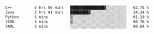 <!--START_SECTION:waka-->

```txt
C++          4 hrs 56 mins   ███████████████▓░░░░░░░░░   62.75 %
Java         2 hrs 41 mins   ████████▓░░░░░░░░░░░░░░░░   34.24 %
Python       6 mins          ▒░░░░░░░░░░░░░░░░░░░░░░░░   01.29 %
JSON         3 mins          ▒░░░░░░░░░░░░░░░░░░░░░░░░   00.76 %
YAML         3 mins          ░░░░░░░░░░░░░░░░░░░░░░░░░   00.64 %
```

<!--END_SECTION:waka-->

